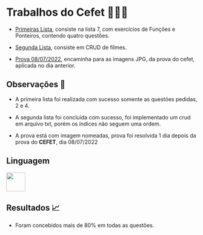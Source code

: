 # Trabalhos do Cefet 👨🏻‍💻

- [Primeiras Lista](https://github.com/viniciushgiovanini/Cefet-Trabalhos/blob/master/doc/Lista_07_EMEC.pdf), consiste na lista 7, com exercícios de Funções e Ponteiros, contendo quatro questões.

- [Segunda Lista](https://github.com/viniciushgiovanini/Cefet-Trabalhos/blob/master/doc/Trabalho_Final_EMEC_2021_2%20(2).pdf), consiste em CRUD de filmes.  

- [Prova 08/07/2022](https://github.com/viniciushgiovanini/Cefet-Trabalhos/tree/master/doc/questoesProvaCefet-07-2022), encaminha para as imagens JPG, da prova do cefet, aplicada no dia anterior.  

## Observações 🔭

- A primeira lista foi realizada com sucesso somente as questões pedidas, 2 e 4.

- A segunda lista foi concluída com sucesso, foi implementado um crud em arquivo txt, porém os índices não seguem uma ordem.  

- A prova está com imagem nomeadas, prova foi resolvida 1 dia depois da prova do **CEFET**, dia 08/07/2022

## Linguagem

<img src="https://cdn.jsdelivr.net/gh/devicons/devicon/icons/c/c-original.svg" width="50px"/>  
          

## Resultados 📈

- Foram concebidos mais de 80% em todas as questões.
